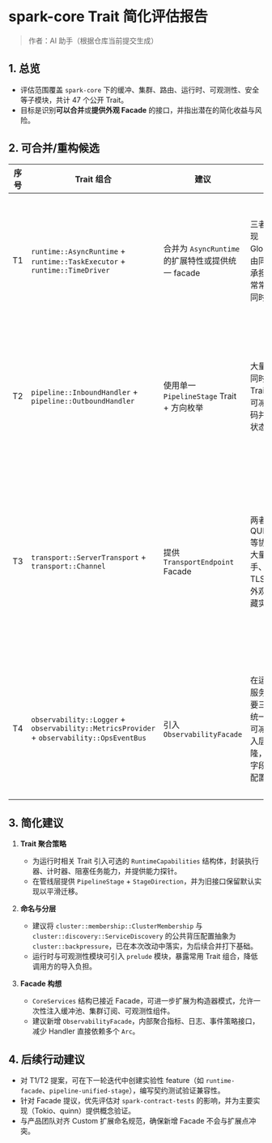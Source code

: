# spark-core Trait 简化评估报告

> 作者：AI 助手（根据仓库当前提交生成）

## 1. 总览
- 评估范围覆盖 `spark-core` 下的缓冲、集群、路由、运行时、可观测性、安全等子模块，共计 47 个公开 Trait。
- 目标是识别**可以合并**或**提供外观 Facade** 的接口，并指出潜在的简化收益与风险。

## 2. 可合并/重构候选

| 序号 | Trait 组合 | 建议 | 理由 | 风险 |
| ---- | ---------- | ---- | ---- | ---- |
| T1 | `runtime::AsyncRuntime` + `runtime::TaskExecutor` + `runtime::TimeDriver` | 合并为 `AsyncRuntime` 的扩展特性或提供统一 facade | 三者在多数实现（Tokio、Glommio）中由同一运行时承担；调用方常常需要三者同时注入 | 可能降低对极简执行器的灵活度，需要通过 feature gate 保留精简实现 |
| T2 | `pipeline::InboundHandler` + `pipeline::OutboundHandler` | 使用单一 `PipelineStage` Trait + 方向枚举 | 大量 Handler 同时实现两个 Trait，合并后可减少样板代码并允许共享状态机 | 合并后可能影响依赖泛型方向优化的实现，需要在新 Trait 中保留方向标识 |
| T3 | `transport::ServerTransport` + `transport::Channel` | 提供 `TransportEndpoint` Facade | 两者在 QUIC/HTTP3 等协议中共享大量代码（握手、流管理、TLS 参数）；外观可对外隐藏实现细节 | Facade 需要覆盖所有生命周期方法，若实现差异过大（如仅客户端支持 0-RTT）可能导致接口臃肿 |
| T4 | `observability::Logger` + `observability::MetricsProvider` + `observability::OpsEventBus` | 引入 `ObservabilityFacade` | 在运行时注入服务时往往需要三者组合；统一 Facade 可减少依赖注入层的 Arc 克隆，并为扩展字段提供集中配置点 | Facade 容易变成“上帝对象”，需通过 trait object 组合或 builder 避免侵入性调整 |

## 3. 简化建议

1. **Trait 聚合策略**
   - 为运行时相关 Trait 引入可选的 `RuntimeCapabilities` 结构体，封装执行器、计时器、阻塞任务能力，并提供能力探针。
   - 在管线层提供 `PipelineStage` + `StageDirection`，并为旧接口保留默认实现以平滑迁移。

2. **命名与分层**
   - 建议将 `cluster::membership::ClusterMembership` 与 `cluster::discovery::ServiceDiscovery` 的公共背压配置抽象为 `cluster::backpressure`，已在本次改动中落实，为后续合并打下基础。
   - 运行时与可观测性模块可引入 `prelude` 模块，暴露常用 Trait 组合，降低调用方的导入负担。

3. **Facade 构想**
   - `CoreServices` 结构已接近 Facade，可进一步扩展为构造器模式，允许一次性注入缓冲池、集群订阅、可观测性组件。
   - 建议新增 `ObservabilityFacade`，内部聚合指标、日志、事件策略接口，减少 Handler 直接依赖多个 `Arc`。

## 4. 后续行动建议

- 对 T1/T2 提案，可在下一轮迭代中创建实验性 feature（如 `runtime-facade`、`pipeline-unified-stage`），编写契约测试验证兼容性。
- 针对 Facade 提议，优先评估对 `spark-contract-tests` 的影响，并为主要实现（Tokio、quinn）提供概念验证。
- 与产品团队对齐 Custom 扩展命名规范，确保新增 Facade 不会与扩展点冲突。

